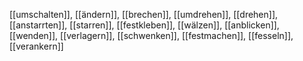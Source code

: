 [[umschalten]], [[ändern]], [[brechen]], [[umdrehen]], [[drehen]], [[anstarrten]], [[starren]], [[festkleben]], [[wälzen]], [[anblicken]], [[wenden]], [[verlagern]], [[schwenken]], [[festmachen]], [[fesseln]], [[verankern]]
